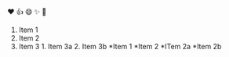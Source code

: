:heart:
:+1:
:smile:
:sparkles:
:tada:
1. Item 1
2. Item 2
3. Item 3
       1. Item 3a
       2. Item 3b
 *Item 1
 *Item 2
    *ITem 2a
    *Item 2b
 
